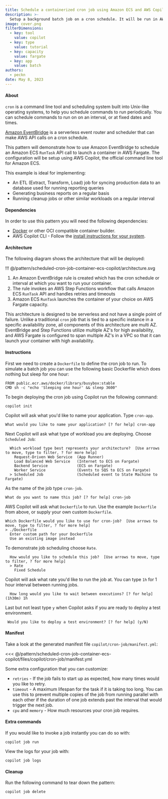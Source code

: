 ```yaml
---
title: Schedule a containerized cron job using Amazon ECS and AWS Copilot
description: >-
  Setup a background batch job on a cron schedule. It will be run in AWS Fargate by Amazon ECS. Pattern is setup using AWS Copilot.
image: cover.png
filterDimensions:
  - key: tool
    value: copilot
  - key: type
    value: tutorial
  - key: capacity
    value: fargate
  - key: app
    value: batch
authors:
  - peckn
date: May 8, 2023
---
```


#### About

`cron` is a command line tool and scheduling system built into Unix-like operating systems, to help you schedule commands to run periodically. You can schedule commands to run on on an interval, or at fixed dates and times.

[Amazon EventBridge](https://aws.amazon.com/eventbridge/) is a serverless event router and scheduler that can make AWS API calls on a cron schedule.

This pattern will demonstrate how to use Amazon EventBridge to schedule an Amazon ECS `RunTask` API call to launch a container in AWS Fargate. The configuration will be setup using AWS Copilot, the official command line tool for Amazon ECS.

This example is ideal for implementing:

- An ETL (Extract, Transform, Load) job for syncing production data to an database used for running reporting queries
- Generating business reports on a regular basis
- Running cleanup jobs or other similar workloads on a regular interval

#### Dependencies

In order to use this pattern you will need the following dependencies:

- [Docker](https://www.docker.com/) or other OCI compatible container builder.
- AWS Copilot CLI - Follow the [install instructions for your system](https://aws.github.io/copilot-cli/docs/getting-started/install/).

#### Architecture

The following diagram shows the architecture that will be deployed:

!!! @/pattern/scheduled-cron-job-container-ecs-copilot/architecture.svg

1. An Amazon EventBridge rule is created which has the cron schedule or interval at which you want to run your container.
2. The rule invokes an AWS Step Functions workflow that calls Amazon ECS `RunTask` API and handles retries and timeouts
3. Amazon ECS `RunTask` launches the container of your choice on AWS Fargate capacity.

This architecture is designed to be serverless and not have a single point of failure. Unlike a traditional `cron` job that is tied to a specific instance in a specific availability zone, all components of this architecture are multi AZ. EventBridge and Step Functions utilize multiple AZ's for high availability, and AWS Fargate is configured to span multiple AZ's in a VPC so that it can launch your container with high availability.

#### Instructions

First we need to create a `Dockerfile` to define the cron job to run. To simulate a batch job you can use the following basic Dockerfile which does nothing but sleep for one hour:

```
FROM public.ecr.aws/docker/library/busybox:stable
CMD sh -c "echo 'Sleeping one hour' && sleep 3600"
```

To begin deploying the cron job using Copilot run the following command:

```shell
copilot init
```

Copilot will ask what you'd like to name your application. Type `cron-app`.

```
What would you like to name your application? [? for help] cron-app
```

Next Copilot will ask what type of workload you are deploying. Choose `Scheduled Job`:

```
  Which workload type best represents your architecture?  [Use arrows to move, type to filter, ? for more help]
    Request-Driven Web Service  (App Runner)
    Load Balanced Web Service   (Internet to ECS on Fargate)
    Backend Service             (ECS on Fargate)
    Worker Service              (Events to SQS to ECS on Fargate)
  > Scheduled Job               (Scheduled event to State Machine to Fargate)
```

As the name of the job type `cron-job`.

```
What do you want to name this job? [? for help] cron-job
```

AWS Copilot will ask what `Dockerfile` to run. Use the example `Dockerfile` from above, or supply your own custom `Dockerfile`.

```
Which Dockerfile would you like to use for cron-job?  [Use arrows to move, type to filter, ? for more help]
> ./Dockerfile
  Enter custom path for your Dockerfile
  Use an existing image instead
```

To demonstrate job scheduling choose `Rate`.

```
  How would you like to schedule this job?  [Use arrows to move, type to filter, ? for more help]
  > Rate
    Fixed Schedule
```

Copilot will ask what rate you'd like to run the job at. You can type `1h` for 1 hour interval between running jobs.

```
  How long would you like to wait between executions? [? for help] (1h30m) 1h
```

Last but not least type `y` when Copilot asks if you are ready to deploy a test environment.

```
 Would you like to deploy a test environment? [? for help] (y/N)
```

#### Manifest

Take a look at the generated manifest file `copilot/cron-job/manifest.yml`:

<<< @/pattern/scheduled-cron-job-container-ecs-copilot/files/copilot/cron-job/manifest.yml

Some extra configuration that you can customize:

- `retries` - If the job fails to start up as expected, how many times would you like to retry.
- `timeout` - A maximum lifespan for the task if it is taking too long. You can use this to prevent multiple copies of the job from running parallel with each other if the duration of one job extends past the interval that would trigger the next job.
- `cpu` and `memory` - How much resources your cron job requires.

#### Extra commands

If you would like to invoke a job instantly you can do so with:

```shell
copilot job run
```

View the logs for your job with:

```shell
copilot job logs
```

#### Cleanup

Run the following command to tear down the pattern:

```shell
copilot job delete
```